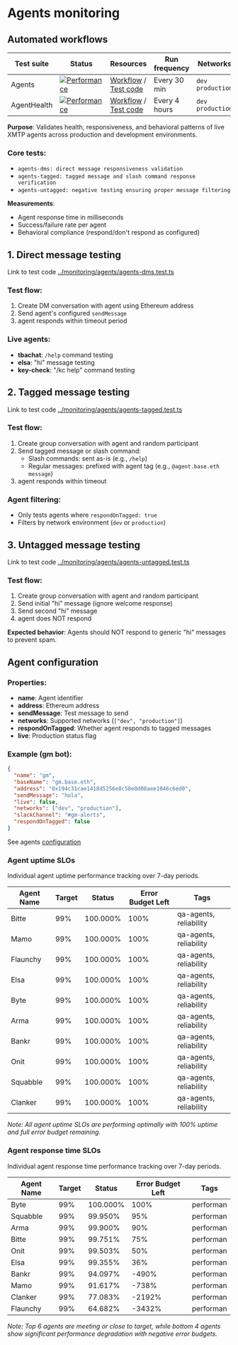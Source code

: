 # Agents monitoring

## Automated workflows

| Test suite  | Status                                                                                                                                                                       | Resources                                                                                                                                                            | Run frequency | Networks           |
| ----------- | ---------------------------------------------------------------------------------------------------------------------------------------------------------------------------- | -------------------------------------------------------------------------------------------------------------------------------------------------------------------- | ------------- | ------------------ |
| Agents      | [![Performance](https://github.com/xmtp/xmtp-qa-tools/actions/workflows/Agents.yml/badge.svg)](https://github.com/xmtp/xmtp-qa-tools/actions/workflows/Agents.yml)           | [Workflow](https://github.com/xmtp/xmtp-qa-tools/actions/workflows/Agents.yml) / [Test code](https://github.com/xmtp/xmtp-qa-tools/tree/main/monitoring/agents)      | Every 30 min  | `dev` `production` |
| AgentHealth | [![Performance](https://github.com/xmtp/xmtp-qa-tools/actions/workflows/AgentHealth.yml/badge.svg)](https://github.com/xmtp/xmtp-qa-tools/actions/workflows/AgentHealth.yml) | [Workflow](https://github.com/xmtp/xmtp-qa-tools/actions/workflows/AgentHealth.yml) / [Test code](https://github.com/xmtp/xmtp-qa-tools/tree/main/monitoring/agents) | Every 4 hours | `dev` `production` |

**Purpose**: Validates health, responsiveness, and behavioral patterns of live XMTP agents across production and development environments.

### Core tests:

- `agents-dms: direct message responsiveness validation`
- `agents-tagged: tagged message and slash command response verification`
- `agents-untagged: negative testing ensuring proper message filtering`

**Measurements**:

- Agent response time in milliseconds
- Success/failure rate per agent
- Behavioral compliance (respond/don't respond as configured)

## 1. Direct message testing

Link to test code [../monitoring/agents/agents-dms.test.ts](../monitoring/agents/agents-dms.test.ts)

### Test flow:

1. Create DM conversation with agent using Ethereum address
2. Send agent's configured `sendMessage`
3. agent responds within timeout period

### Live agents:

- **tbachat**: `/help` command testing
- **elsa**: "hi" message testing
- **key-check**: "/kc help" command testing

## 2. Tagged message testing

Link to test code [../monitoring/agents/agents-tagged.test.ts](../monitoring/agents/agents-tagged.test.ts)

### Test flow:

1. Create group conversation with agent and random participant
2. Send tagged message or slash command:
   - Slash commands: sent as-is (e.g., `/help`)
   - Regular messages: prefixed with agent tag (e.g., `@agent.base.eth message`)
3. agent responds within timeout

### Agent filtering:

- Only tests agents where `respondOnTagged: true`
- Filters by network environment (`dev` or `production`)

## 3. Untagged message testing

Link to test code [../monitoring/agents/agents-untagged.test.ts](../monitoring/agents/agents-untagged.test.ts)

### Test flow:

1. Create group conversation with agent and random participant
2. Send initial "hi" message (ignore welcome response)
3. Send second "hi" message
4. agent does NOT respond

**Expected behavior**: Agents should NOT respond to generic "hi" messages to prevent spam.

## Agent configuration

### Properties:

- **name**: Agent identifier
- **address**: Ethereum address
- **sendMessage**: Test message to send
- **networks**: Supported networks (`["dev", "production"]`)
- **respondOnTagged**: Whether agent responds to tagged messages
- **live**: Production status flag

### Example (gm bot):

```json
{
  "name": "gm",
  "baseName": "gm.base.eth",
  "address": "0x194c31cae1418d5256e8c58e0d08aee1046c6ed0",
  "sendMessage": "hola",
  "live": false,
  "networks": ["dev", "production"],
  "slackChannel": "#gm-alerts",
  "respondOnTagged": false
}
```

See agents [configuration](agents.json)

### Agent uptime SLOs

Individual agent uptime performance tracking over 7-day periods.

| Agent Name | Target | Status   | Error Budget Left | Tags                   |
| ---------- | ------ | -------- | ----------------- | ---------------------- |
| Bitte      | 99%    | 100.000% | 100%              | qa-agents, reliability |
| Mamo       | 99%    | 100.000% | 100%              | qa-agents, reliability |
| Flaunchy   | 99%    | 100.000% | 100%              | qa-agents, reliability |
| Elsa       | 99%    | 100.000% | 100%              | qa-agents, reliability |
| Byte       | 99%    | 100.000% | 100%              | qa-agents, reliability |
| Arma       | 99%    | 100.000% | 100%              | qa-agents, reliability |
| Bankr      | 99%    | 100.000% | 100%              | qa-agents, reliability |
| Onit       | 99%    | 100.000% | 100%              | qa-agents, reliability |
| Squabble   | 99%    | 100.000% | 100%              | qa-agents, reliability |
| Clanker    | 99%    | 100.000% | 100%              | qa-agents, reliability |

_Note: All agent uptime SLOs are performing optimally with 100% uptime and full error budget remaining._

### Agent response time SLOs

Individual agent response time performance tracking over 7-day periods.

| Agent Name | Target | Status   | Error Budget Left | Tags      |
| ---------- | ------ | -------- | ----------------- | --------- |
| Byte       | 99%    | 100.000% | 100%              | performan |
| Squabble   | 99%    | 99.950%  | 95%               | performan |
| Arma       | 99%    | 99.900%  | 90%               | performan |
| Bitte      | 99%    | 99.751%  | 75%               | performan |
| Onit       | 99%    | 99.503%  | 50%               | performan |
| Elsa       | 99%    | 99.355%  | 36%               | performan |
| Bankr      | 99%    | 94.097%  | -490%             | performan |
| Mamo       | 99%    | 91.617%  | -738%             | performan |
| Clanker    | 99%    | 77.083%  | -2192%            | performan |
| Flaunchy   | 99%    | 64.682%  | -3432%            | performan |

_Note: Top 6 agents are meeting or close to target, while bottom 4 agents show significant performance degradation with negative error budgets._

